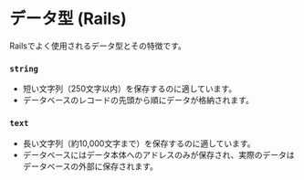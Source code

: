 # データ型 (Rails)

Railsでよく使用されるデータ型とその特徴です。

### `string`

- 短い文字列（250文字以内）を保存するのに適しています。
- データベースのレコードの先頭から順にデータが格納されます。

### `text`

- 長い文字列（約10,000文字まで）を保存するのに適しています。
- データベースにはデータ本体へのアドレスのみが保存され、実際のデータはデータベースの外部に保存されます。